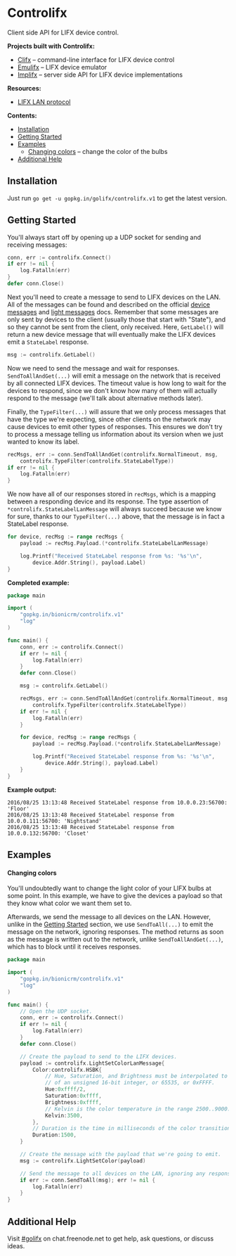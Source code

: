 # Controlifx
Client side API for LIFX device control.

**Projects built with Controlifx:**
- [Clifx](https://github.com/golifx/clifx) &ndash; command-line interface for LIFX device control
- [Emulifx](https://github.com/golifx/emulifx) &ndash; LIFX device emulator
- [Implifx](https://github.com/golifx/implifx) &ndash; server side API for LIFX device implementations

**Resources:**
- [LIFX LAN protocol](https://lan.developer.lifx.com/)

**Contents:**
- [Installation](#installation)
- [Getting Started](#getting-started)
- [Examples](#examples)
  - [Changing colors](#changing-colors) &ndash; change the color of the bulbs
- [Additional Help](#additional-help)

## Installation
Just run `go get -u gopkg.in/golifx/controlifx.v1` to get the latest version.

## Getting Started
You'll always start off by opening up a UDP socket for sending and receiving messages:

```go
conn, err := controlifx.Connect()
if err != nil {
    log.Fatalln(err)
}
defer conn.Close()
```

Next you'll need to create a message to send to LIFX devices on the LAN. All of the messages can be found and described on the official [device messages](https://lan.developer.lifx.com/docs/device-messages) and [light messages](https://lan.developer.lifx.com/docs/light-messages) docs. Remember that some messages are only sent by devices to the client (usually those that start with "State"), and so they cannot be sent from the client, only received. Here, `GetLabel()` will return a new device message that will eventually make the LIFX devices emit a `StateLabel` response.

```go
msg := controlifx.GetLabel()
```
Now we need to send the message and wait for responses. `SendToAllAndGet(...)` will emit a message on the network that is received by all connected LIFX devices. The timeout value is how long to wait for the devices to respond, since we don't know how many of them will actually respond to the message (we'll talk about alternative methods later). 

Finally, the `TypeFilter(...)` will assure that we only process messages that have the type we're expecting, since other clients on the network may cause devices to emit other types of responses. This ensures we don't try to process a message telling us information about its version when we just wanted to know its label.

```go
recMsgs, err := conn.SendToAllAndGet(controlifx.NormalTimeout, msg,
	controlifx.TypeFilter(controlifx.StateLabelType))
if err != nil {
	log.Fatalln(err)
}
```

We now have all of our responses stored in `recMsgs`, which is a mapping between a responding device and its response. The type assertion of `*controlifx.StateLabelLanMessage` will always succeed because we know for sure, thanks to our `TypeFilter(...)` above, that the message is in fact a StateLabel response.

```go
for device, recMsg := range recMsgs {
	payload := recMsg.Payload.(*controlifx.StateLabelLanMessage)

	log.Printf("Received StateLabel response from %s: '%s'\n",
		device.Addr.String(), payload.Label)
}
```

**Completed example:**
```go
package main

import (
	"gopkg.in/bionicrm/controlifx.v1"
	"log"
)

func main() {
	conn, err := controlifx.Connect()
	if err != nil {
		log.Fatalln(err)
	}
	defer conn.Close()

	msg := controlifx.GetLabel()

	recMsgs, err := conn.SendToAllAndGet(controlifx.NormalTimeout, msg,
		controlifx.TypeFilter(controlifx.StateLabelType))
	if err != nil {
		log.Fatalln(err)
	}

	for device, recMsg := range recMsgs {
		payload := recMsg.Payload.(*controlifx.StateLabelLanMessage)

		log.Printf("Received StateLabel response from %s: '%s'\n",
			device.Addr.String(), payload.Label)
	}
}
```

**Example output:**
```
2016/08/25 13:13:48 Received StateLabel response from 10.0.0.23:56700: 'Floor'
2016/08/25 13:13:48 Received StateLabel response from 10.0.0.111:56700: 'Nightstand'
2016/08/25 13:13:48 Received StateLabel response from 10.0.0.132:56700: 'Closet'
```

## Examples
#### Changing colors
You'll undoubtedly want to change the light color of your LIFX bulbs at some point. In this example, we have to give the devices a payload so that they know what color we want them set to.

Afterwards, we send the message to all devices on the LAN. However, unlike in the [Getting Started](#getting-started) section, we use `SendToAll(...)` to emit the message on the network, ignoring responses. The method returns as soon as the message is written out to the network, unlike `SendToAllAndGet(...)`, which has to block until it receives responses. 

```go
package main

import (
	"gopkg.in/bionicrm/controlifx.v1"
	"log"
)

func main() {
	// Open the UDP socket.
	conn, err := controlifx.Connect()
	if err != nil {
		log.Fatalln(err)
	}
	defer conn.Close()

	// Create the payload to send to the LIFX devices.
	payload := controlifx.LightSetColorLanMessage{
		Color:controlifx.HSBK{
			// Hue, Saturation, and Brightness must be interpolated to the range
			// of an unsigned 16-bit integer, or 65535, or 0xFFFF.
			Hue:0xffff/2,
			Saturation:0xffff,
			Brightness:0xffff,
			// Kelvin is the color temperature in the range 2500..9000.
			Kelvin:3500,
		},
		// Duration is the time in milliseconds of the color transition.
		Duration:1500,
	}

	// Create the message with the payload that we're going to emit.
	msg := controlifx.LightSetColor(payload)

	// Send the message to all devices on the LAN, ignoring any responses.
	if err := conn.SendToAll(msg); err != nil {
		log.Fatalln(err)
	}
}
```

## Additional Help
Visit [#golifx](http://webchat.freenode.net?randomnick=1&channels=%23golifx&prompt=1) on chat.freenode.net to get help, ask questions, or discuss ideas.
